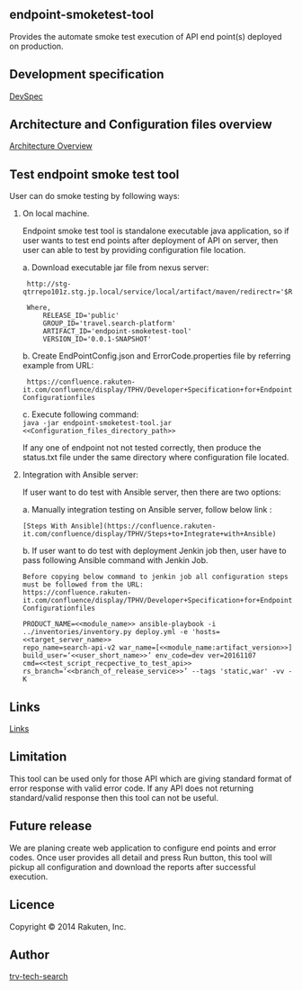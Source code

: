 ## endpoint-smoketest-tool

Provides the automate smoke test execution of API end point(s) deployed on production.

## Development specification
[DevSpec](https://confluence.rakuten-it.com/confluence/display/TPHV/Developer+Specification+for+Endpoint+Smoke+Testing)

## Architecture and Configuration files overview
[Architecture Overview](https://confluence.rakuten-it.com/confluence/display/TPHV/Developer+Specification+for+Endpoint+Smoke+Testing#DeveloperSpecificationforEndpointSmokeTesting-ArchitectureOverview)

## Test endpoint smoke test tool
User can do smoke testing by following ways:
1. On local machine.

    Endpoint smoke test tool is standalone executable java application, so if user wants to test end points after deployment of API on server, then user can able to test by providing configuration file location.

    a. Download executable jar file from nexus server:

        http://stg-qtrrepo101z.stg.jp.local/service/local/artifact/maven/redirectr='$RELEASE_ID'&g='$GROUP_ID'&a='$ARTIFACT_ID'&v='$VERSION_ID'&p=jar

        Where,
            RELEASE_ID='public'
            GROUP_ID='travel.search-platform'
            ARTIFACT_ID='endpoint-smoketest-tool'
            VERSION_ID='0.0.1-SNAPSHOT'

    b. Create EndPointConfig.json and ErrorCode.properties file by referring example from URL:

        https://confluence.rakuten-it.com/confluence/display/TPHV/Developer+Specification+for+Endpoint+Smoke+Testing#DeveloperSpecificationforEndpointSmokeTesting-Configurationfiles

    c. Execute following command:<br/>
        ```
        java -jar endpoint-smoketest-tool.jar <<Configuration_files_directory_path>>
        ```

    If any one of endpoint not not tested correctly, then produce the status.txt file under the same directory where configuration file located.

2. Integration with Ansible server:

    If user want to do test with Ansible server, then there are two options:

    a. Manually integration testing on Ansible server, follow below link :

       [Steps With Ansible](https://confluence.rakuten-it.com/confluence/display/TPHV/Steps+to+Integrate+with+Ansible)

    b. If user want to do test with deployment Jenkin job then, user have to pass following Ansible command with Jenkin Job.

       Before copying below command to jenkin job all configuration steps must be followed from the URL:
       https://confluence.rakuten-it.com/confluence/display/TPHV/Developer+Specification+for+Endpoint+Smoke+Testing#DeveloperSpecificationforEndpointSmokeTesting-Configurationfiles

       PRODUCT_NAME=<<module_name>> ansible-playbook -i ../inventories/inventory.py deploy.yml -e 'hosts=<<target_server_name>>
       repo_name=search-api-v2 war_name=[<<module_name:artifact_version>>] build_user=‘<<user_short_name>>’ env_code=dev ver=20161107
       cmd=<<test_script_recpective_to_test_api>> rs_branch=‘<<branch_of_release_service>>’ --tags 'static,war' -vv -K

## Links
[Links](https://confluence.rakuten-it.com/confluence/display/TPHV/Developer+Specification+for+Endpoint+Smoke+Testing#DeveloperSpecificationforEndpointSmokeTesting-Link)

## Limitation
This tool can be used only for those API which are giving standard format of error response with valid error code. If any API does not returning standard/valid response then this tool can not be useful.

## Future release
We are planing create web application to configure end points and error codes. Once user provides all detail and press Run button, this tool will pickup all configuration and download the reports after successful execution.

## Licence
Copyright &copy; 2014 Rakuten, Inc.

## Author
[trv-tech-search](trv-tech-search@mail.rakuten.com)